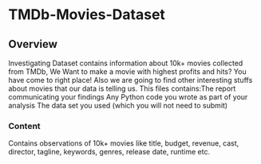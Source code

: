 # TMDb-Movies-Dataset

## Overview
Investigating Dataset contains information about 10k+ movies collected from TMDb, We Want to make a movie with highest profits and hits? You have come to right place! Also we are going to find other interesting stuffs about movies that our data is telling us. 
This files contains:The report communicating your findings Any Python code you wrote as part of your analysis The data set you used (which you will not need to submit)

### Content
Contains observations of 10k+ movies like title, budget, revenue, cast, director, tagline, keywords, genres, release date, runtime etc.

